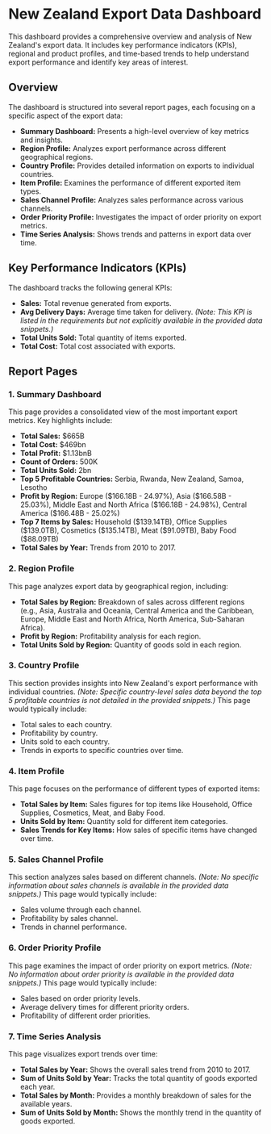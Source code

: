 # New Zealand Export Data Dashboard

This dashboard provides a comprehensive overview and analysis of New Zealand's export data. It includes key performance indicators (KPIs), regional and product profiles, and time-based trends to help understand export performance and identify key areas of interest.

## Overview

The dashboard is structured into several report pages, each focusing on a specific aspect of the export data:

* **Summary Dashboard:** Presents a high-level overview of key metrics and insights.
* **Region Profile:** Analyzes export performance across different geographical regions.
* **Country Profile:** Provides detailed information on exports to individual countries.
* **Item Profile:** Examines the performance of different exported item types.
* **Sales Channel Profile:** Analyzes sales performance across various channels.
* **Order Priority Profile:** Investigates the impact of order priority on export metrics.
* **Time Series Analysis:** Shows trends and patterns in export data over time.

## Key Performance Indicators (KPIs)

The dashboard tracks the following general KPIs:

* **Sales:** Total revenue generated from exports.
* **Avg Delivery Days:** Average time taken for delivery. *(Note: This KPI is listed in the requirements but not explicitly available in the provided data snippets.)*
* **Total Units Sold:** Total quantity of items exported.
* **Total Cost:** Total cost associated with exports.

## Report Pages

### 1. Summary Dashboard

This page provides a consolidated view of the most important export metrics. Key highlights include:

* **Total Sales:** \$665B
* **Total Cost:** \$469bn
* **Total Profit:** \$1.13bnB
* **Count of Orders:** 500K
* **Total Units Sold:** 2bn
* **Top 5 Profitable Countries:** Serbia, Rwanda, New Zealand, Samoa, Lesotho
* **Profit by Region:** Europe (\$166.18B - 24.97%), Asia (\$166.58B - 25.03%), Middle East and North Africa (\$166.18B - 24.98%), Central America (\$166.48B - 25.02%)
* **Top 7 Items by Sales:** Household (\$139.14TB), Office Supplies (\$139.0TB), Cosmetics (\$135.14TB), Meat (\$91.09TB), Baby Food (\$88.09TB)
* **Total Sales by Year:** Trends from 2010 to 2017.

### 2. Region Profile

This page analyzes export data by geographical region, including:

* **Total Sales by Region:** Breakdown of sales across different regions (e.g., Asia, Australia and Oceania, Central America and the Caribbean, Europe, Middle East and North Africa, North America, Sub-Saharan Africa).
* **Profit by Region:** Profitability analysis for each region.
* **Total Units Sold by Region:** Quantity of goods sold in each region.

### 3. Country Profile

This section provides insights into New Zealand's export performance with individual countries. *(Note: Specific country-level sales data beyond the top 5 profitable countries is not detailed in the provided snippets.)* This page would typically include:

* Total sales to each country.
* Profitability by country.
* Units sold to each country.
* Trends in exports to specific countries over time.

### 4. Item Profile

This page focuses on the performance of different types of exported items:

* **Total Sales by Item:** Sales figures for top items like Household, Office Supplies, Cosmetics, Meat, and Baby Food.
* **Units Sold by Item:** Quantity sold for different item categories.
* **Sales Trends for Key Items:** How sales of specific items have changed over time.

### 5. Sales Channel Profile

This section analyzes sales based on different channels. *(Note: No specific information about sales channels is available in the provided data snippets.)* This page would typically include:

* Sales volume through each channel.
* Profitability by sales channel.
* Trends in channel performance.

### 6. Order Priority Profile

This page examines the impact of order priority on export metrics. *(Note: No information about order priority is available in the provided data snippets.)* This page would typically include:

* Sales based on order priority levels.
* Average delivery times for different priority orders.
* Profitability of different order priorities.

### 7. Time Series Analysis

This page visualizes export trends over time:

* **Total Sales by Year:** Shows the overall sales trend from 2010 to 2017.
* **Sum of Units Sold by Year:** Tracks the total quantity of goods exported each year.
* **Total Sales by Month:** Provides a monthly breakdown of sales for the available years.
* **Sum of Units Sold by Month:** Shows the monthly trend in the quantity of goods exported.
